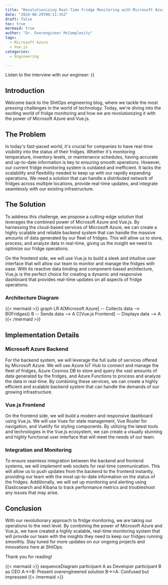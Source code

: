 ```yaml
---
title: "Revolutionizing Real-Time Fridge Monitoring with Microsoft Azure and Vue.js"
date: "2024-08-29T00:11:35Z"
draft: false
toc: true
mermaid: true
author: "Dr. Overengineer McComplexity"
tags:
  - Microsoft Azure
  - Vue.js
categories:
  - Engineering

---
```


Listen to the interview with our engineer: {{<audio src="https://s3.chaops.de/shitops/podcasts/revolutionizing-real-time-fridge-monitoring-with-microsoft-azure-and-vuejs.mp3" class="audio">}}

## Introduction

Welcome back to the ShitOps engineering blog, where we tackle the most pressing challenges in the world of technology. Today, we're diving into the exciting world of fridge monitoring and how we are revolutionizing it with the power of Microsoft Azure and Vue.js.

## The Problem

In today's fast-paced world, it's crucial for companies to have real-time visibility into the status of their fridges. Whether it's monitoring temperature, inventory levels, or maintenance schedules, having accurate and up-to-date information is key to ensuring smooth operations. However, our current fridge monitoring system is outdated and inefficient. It lacks the scalability and flexibility needed to keep up with our rapidly expanding operations. We need a solution that can handle a distributed network of fridges across multiple locations, provide real-time updates, and integrate seamlessly with our existing infrastructure.

## The Solution

To address this challenge, we propose a cutting-edge solution that leverages the combined power of Microsoft Azure and Vue.js. By harnessing the cloud-based services of Microsoft Azure, we can create a highly scalable and reliable backend system that can handle the massive amounts of data generated by our fleet of fridges. This will allow us to store, process, and analyze data in real-time, giving us the insight we need to optimize our fridge operations.

On the frontend side, we will use Vue.js to build a sleek and intuitive user interface that will allow our team to monitor and manage the fridges with ease. With its reactive data binding and component-based architecture, Vue.js is the perfect choice for creating a dynamic and responsive dashboard that provides real-time updates on all aspects of fridge operations.

### Architecture Diagram

{{< mermaid >}}
graph LR
A[Microsoft Azure] -- Collects data --> B((Fridges))
B -- Sends data --> A
C[Vue.js Frontend] -- Displays data --> A
{{< /mermaid >}}

## Implementation Details

### Microsoft Azure Backend

For the backend system, we will leverage the full suite of services offered by Microsoft Azure. We will use Azure IoT Hub to connect and manage the fleet of fridges, Azure Cosmos DB to store and query the vast amounts of data generated by the fridges, and Azure Functions to process and analyze the data in real-time. By combining these services, we can create a highly efficient and scalable backend system that can handle the demands of our growing infrastructure.

### Vue.js Frontend

On the frontend side, we will build a modern and responsive dashboard using Vue.js. We will use Vuex for state management, Vue Router for navigation, and Vuetify for styling components. By utilizing the latest tools and technologies in the Vue.js ecosystem, we can create a visually stunning and highly functional user interface that will meet the needs of our team.

### Integration and Monitoring

To ensure seamless integration between the backend and frontend systems, we will implement web sockets for real-time communication. This will allow us to push updates from the backend to the frontend instantly, providing our team with the most up-to-date information on the status of the fridges. Additionally, we will set up monitoring and alerting using Elasticsearch and Kibana to track performance metrics and troubleshoot any issues that may arise.

## Conclusion

With our revolutionary approach to fridge monitoring, we are taking our operations to the next level. By combining the power of Microsoft Azure and Vue.js, we have created a highly scalable, real-time monitoring system that will provide our team with the insights they need to keep our fridges running smoothly. Stay tuned for more updates on our ongoing projects and innovations here at ShitOps.

Thank you for reading!

{{< mermaid >}}
sequenceDiagram
participant A as Developer
participant B as CEO
A->>B: Present overengineered solution
B->>A: Confused but impressed
{{< /mermaid >}}